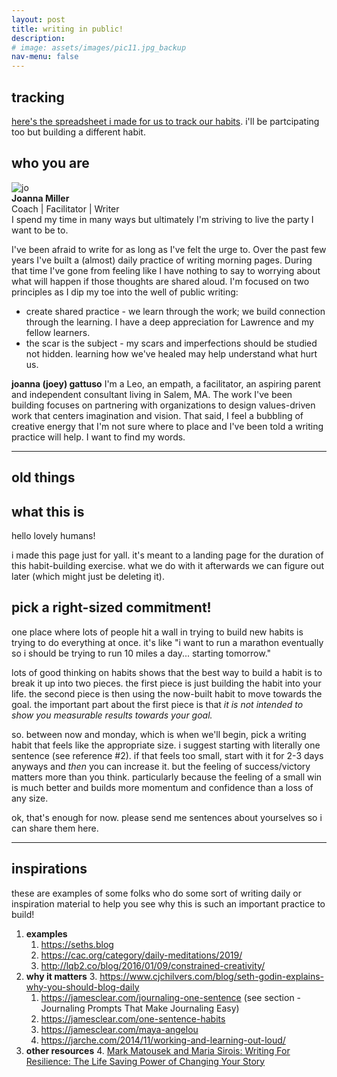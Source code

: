 ```yaml
---
layout: post
title: writing in public!
description: 
# image: assets/images/pic11.jpg_backup
nav-menu: false
---
```




## tracking

[here's the spreadsheet i made for us to track our habits](https://docs.google.com/spreadsheets/d/1T2eOefpcQcxDYPir-f7UMtdAUmpdEwD0dkC7l-HQtZY/edit#gid=0). i'll be partcipating too but building a different habit. 

## who you are

![jo](https://i-h1.pinimg.com/280x280_RS/a2/dc/3d/a2dc3d9634b530f3c36a7fbec643e7d3.jpg)  
**Joanna Miller**  
Coach | Facilitator | Writer  
I spend my time in many ways but ultimately I'm striving to live the party I want to be to. 

I've been afraid to write for as long as I've felt the urge to. Over the past few years I've built a (almost) daily practice of writing morning pages. During that time I've gone from feeling like I have nothing to say to worrying about what will happen if those thoughts are shared aloud. I'm focused on two principles as I dip my toe into the well of public writing: 
* create shared practice - we learn through the work; we build connection through the learning.  I have a deep appreciation for Lawrence and my fellow learners. 
* the scar is the subject - my scars and imperfections should be studied not hidden. learning how we've healed may help understand what hurt us. 

**joanna (joey) gattuso**
I'm a Leo, an empath, a facilitator, an aspiring parent and independent consultant living in Salem, MA. The work I've been building focuses on partnering with organizations to design values-driven work that centers imagination and vision. That said, I feel a bubbling of creative energy that I'm not sure where to place and I've been told a writing practice will help.  I want to find my words.


---

old things
----------

## what this is

hello lovely humans!

i made this page just for yall. it's meant to a landing page for the duration of this habit-building exercise. what we do with it afterwards we can figure out later (which might just be deleting it).


## pick a right-sized commitment!

one place where lots of people hit a wall in trying to build new habits is trying to do everything at once. it's like "i want to run a marathon eventually so i should be trying to run 10 miles a day... starting tomorrow." 

lots of good thinking on habits shows that the best way to build a habit is to break it up into two pieces. the first piece is just building the habit into your life. the second piece is then using the now-built habit to move towards the goal. the important part about the first piece is that _it is not intended to show you measurable results towards your goal._ 

so. between now and monday, which is when we'll begin, pick a writing habit that feels like the appropriate size. i suggest starting with literally one sentence (see reference #2). if that feels too small, start with it for 2-3 days anyways and *then* you can increase it. but the feeling of success/victory matters more than you think. particularly because the feeling of a small win is much better and builds more momentum and confidence than a loss of any size. 

ok, that's enough for now. please send me sentences about yourselves so i can share them here. 






---

## inspirations

these are examples of some folks who do some sort of writing daily or inspiration material to help you see why this is such an important practice to build!

1. **examples**
    1. <https://seths.blog>
    2. <https://cac.org/category/daily-meditations/2019/>
    2. <http://lqb2.co/blog/2016/01/09/constrained-creativity/>
2. **why it matters**
    3. <https://www.cjchilvers.com/blog/seth-godin-explains-why-you-should-blog-daily>
    1. <https://jamesclear.com/journaling-one-sentence> (see section - Journaling Prompts That Make Journaling Easy)
    1. <https://jamesclear.com/one-sentence-habits>
    1. <https://jamesclear.com/maya-angelou>
    2. <https://jarche.com/2014/11/working-and-learning-out-loud/>
3.  **other resources**
    4. [Mark Matousek and Maria Sirois: Writing For Resilience: The Life Saving Power of Changing Your Story](https://www.garrisoninstitute.org/event/mark-matousek-and-maria-sirois-writing-for-resilience-the-life-saving-power-of-changing-your-story/)
